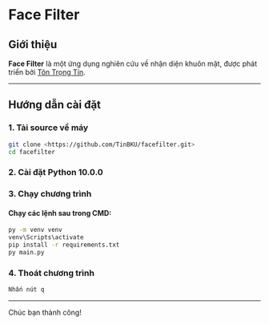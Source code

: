 # Face Filter

## Giới thiệu
**Face Filter** là một ứng dụng nghiên cứu về nhận diện khuôn mặt, được phát triển bởi [Tôn Trọng Tín](https://github.com/TinBKU).

---

## Hướng dẫn cài đặt

### 1. Tải source về máy
```bash
git clone <https://github.com/TinBKU/facefilter.git>
cd facefilter
```

### 2. Cài đặt Python 10.0.0

### 3. Chạy chương trình
#### Chạy các lệnh sau trong CMD:
```bash
py -m venv venv
venv\Scripts\activate
pip install -r requirements.txt
py main.py
```
### 4. Thoát chương trình
```bash
Nhấn nút q
```

---

Chúc bạn thành công!

